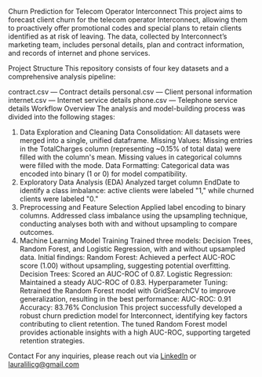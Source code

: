 Churn Prediction for Telecom Operator Interconnect
This project aims to forecast client churn for the telecom operator Interconnect, allowing them to proactively offer promotional codes and special plans to retain clients identified as at risk of leaving. The data, collected by Interconnect’s marketing team, includes personal details, plan and contract information, and records of internet and phone services.

Project Structure
This repository consists of four key datasets and a comprehensive analysis pipeline:

contract.csv — Contract details
personal.csv — Client personal information
internet.csv — Internet service details
phone.csv — Telephone service details
Workflow Overview
The analysis and model-building process was divided into the following stages:

1. Data Exploration and Cleaning
Data Consolidation: All datasets were merged into a single, unified dataframe.
Missing Values: Missing entries in the TotalCharges column (representing ~0.15% of total data) were filled with the column's mean. Missing values in categorical columns were filled with the mode.
Data Formatting: Categorical data was encoded into binary (1 or 0) for model compatibility.
2. Exploratory Data Analysis (EDA)
Analyzed target column EndDate to identify a class imbalance: active clients were labeled "1," while churned clients were labeled "0."
3. Preprocessing and Feature Selection
Applied label encoding to binary columns.
Addressed class imbalance using the upsampling technique, conducting analyses both with and without upsampling to compare outcomes.
4. Machine Learning Model Training
Trained three models: Decision Trees, Random Forest, and Logistic Regression, with and without upsampled data.
Initial findings:
Random Forest: Achieved a perfect AUC-ROC score (1.00) without upsampling, suggesting potential overfitting.
Decision Trees: Scored an AUC-ROC of 0.87.
Logistic Regression: Maintained a steady AUC-ROC of 0.83.
Hyperparameter Tuning: Retrained the Random Forest model with GridSearchCV to improve generalization, resulting in the best performance:
AUC-ROC: 0.91
Accuracy: 83.76%
Conclusion
This project successfully developed a robust churn prediction model for Interconnect, identifying key factors contributing to client retention. The tuned Random Forest model provides actionable insights with a high AUC-ROC, supporting targeted retention strategies.

Contact
For any inquiries, please reach out via [LinkedIn](https://www.linkedin.com/in/lauracufino/) or lauralilicg@gmail.com
